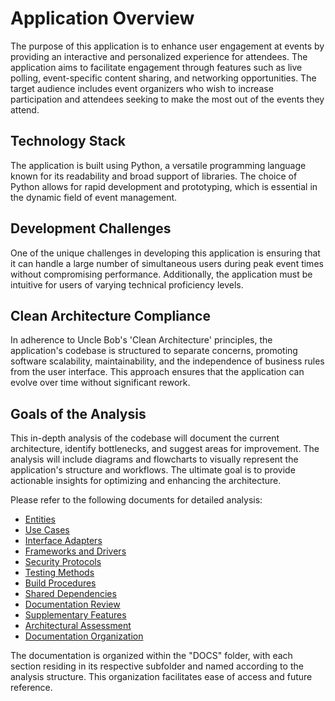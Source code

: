 # Application Overview

The purpose of this application is to enhance user engagement at events by providing an interactive and personalized experience for attendees. The application aims to facilitate engagement through features such as live polling, event-specific content sharing, and networking opportunities. The target audience includes event organizers who wish to increase participation and attendees seeking to make the most out of the events they attend.

## Technology Stack

The application is built using Python, a versatile programming language known for its readability and broad support of libraries. The choice of Python allows for rapid development and prototyping, which is essential in the dynamic field of event management.

## Development Challenges

One of the unique challenges in developing this application is ensuring that it can handle a large number of simultaneous users during peak event times without compromising performance. Additionally, the application must be intuitive for users of varying technical proficiency levels.

## Clean Architecture Compliance

In adherence to Uncle Bob's 'Clean Architecture' principles, the application's codebase is structured to separate concerns, promoting software scalability, maintainability, and the independence of business rules from the user interface. This approach ensures that the application can evolve over time without significant rework.

## Goals of the Analysis

This in-depth analysis of the codebase will document the current architecture, identify bottlenecks, and suggest areas for improvement. The analysis will include diagrams and flowcharts to visually represent the application's structure and workflows. The ultimate goal is to provide actionable insights for optimizing and enhancing the architecture.

Please refer to the following documents for detailed analysis:

- [Entities](../Core%20Business%20Logic/Entities.md)
- [Use Cases](../Business%20Processes/UseCases.md)
- [Interface Adapters](../Data%20Conversion%20and%20User%20Interface/InterfaceAdapters.md)
- [Frameworks and Drivers](../External%20Communication/FrameworksAndDrivers.md)
- [Security Protocols](../Security%20and%20Authentication/SecurityProtocols.md)
- [Testing Methods](../Testing%20and%20Quality%20Assurance/TestingMethods.md)
- [Build Procedures](../Build%20Process%20and%20Dependency%20Management/BuildProcedures.md)
- [Shared Dependencies](../Inter-component%20Relationships/SharedDependencies.md)
- [Documentation Review](../Documentation%20and%20Knowledge%20Sharing/DocumentationReview.md)
- [Supplementary Features](../Additional%20Functional%20Components/SupplementaryFeatures.md)
- [Architectural Assessment](../Conclusion%20and%20Architectural%20Insights/ArchitecturalAssessment.md)
- [Documentation Organization](../Documentation%20Assembly%20and%20Organization/DocumentationOrganization.md)

The documentation is organized within the "DOCS" folder, with each section residing in its respective subfolder and named according to the analysis structure. This organization facilitates ease of access and future reference.